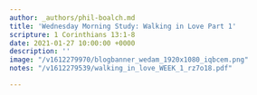 ```yaml
---
author: _authors/phil-boalch.md
title: 'Wednesday Morning Study: Walking in Love Part 1'
scripture: 1 Corinthians 13:1-8
date: 2021-01-27 10:00:00 +0000
description: ''
image: "/v1612279970/blogbanner_wedam_1920x1080_iqbcem.png"
notes: "/v1612279539/walking_in_love_WEEK_1_rz7o18.pdf"

---
```

